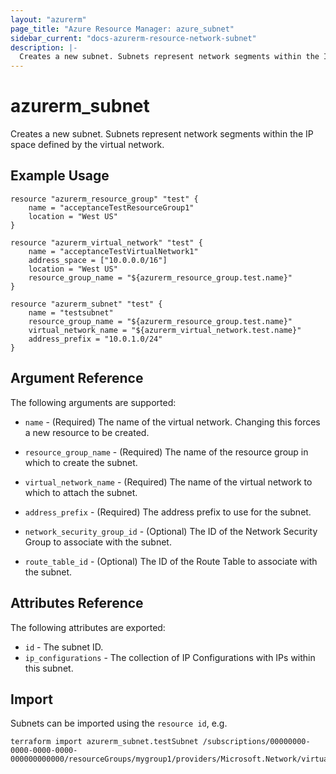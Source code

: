 ```yaml
---
layout: "azurerm"
page_title: "Azure Resource Manager: azure_subnet"
sidebar_current: "docs-azurerm-resource-network-subnet"
description: |-
  Creates a new subnet. Subnets represent network segments within the IP space defined by the virtual network.
---
```


# azurerm\_subnet

Creates a new subnet. Subnets represent network segments within the IP space defined by the virtual network.

## Example Usage

```
resource "azurerm_resource_group" "test" {
    name = "acceptanceTestResourceGroup1"
    location = "West US"
}

resource "azurerm_virtual_network" "test" {
    name = "acceptanceTestVirtualNetwork1"
    address_space = ["10.0.0.0/16"]
    location = "West US"
    resource_group_name = "${azurerm_resource_group.test.name}"
}

resource "azurerm_subnet" "test" {
    name = "testsubnet"
    resource_group_name = "${azurerm_resource_group.test.name}"
    virtual_network_name = "${azurerm_virtual_network.test.name}"
    address_prefix = "10.0.1.0/24"
}
```

## Argument Reference

The following arguments are supported:

* `name` - (Required) The name of the virtual network. Changing this forces a
    new resource to be created.

* `resource_group_name` - (Required) The name of the resource group in which to
    create the subnet.

* `virtual_network_name` - (Required) The name of the virtual network to which to attach the subnet.

* `address_prefix` - (Required) The address prefix to use for the subnet.

* `network_security_group_id` - (Optional) The ID of the Network Security Group to associate with
    the subnet.
    
* `route_table_id` - (Optional) The ID of the Route Table to associate with
    the subnet.

## Attributes Reference

The following attributes are exported:

* `id` - The subnet ID.
* `ip_configurations` - The collection of IP Configurations with IPs within this subnet.

## Import

Subnets can be imported using the `resource id`, e.g.

```
terraform import azurerm_subnet.testSubnet /subscriptions/00000000-0000-0000-0000-000000000000/resourceGroups/mygroup1/providers/Microsoft.Network/virtualNetworks/myvnet1/subnets/mysubnet1
```

